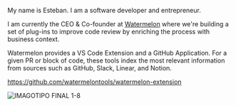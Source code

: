 My name is Esteban. I am a software developer and entrepreneur. 

I am currently the CEO & Co-founder at [Watermelon](https://www.watermelontools.com/) where we're building a set of plug-ins to improve code review by enriching the process with business context. 

Watermelon provides a VS Code Extension and a GitHub Application. For a given PR or block of code, these tools index the most relevant information from sources such as GitHub, Slack, Linear, and Notion. 

https://github.com/watermelontools/watermelon-extension

![IMAGOTIPO FINAL 1-8](https://github.com/baristaGeek/baristaGeek/assets/8325094/1cac120b-ffd7-41eb-ac93-c835b44f8757)
